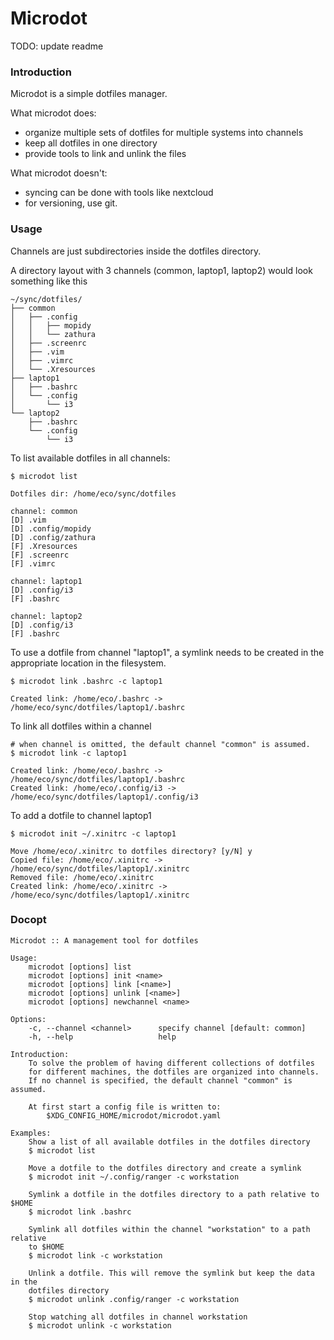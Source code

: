 # Microdot

TODO: update readme

### Introduction
Microdot is a simple dotfiles manager.

What microdot does:
- organize multiple sets of dotfiles for multiple systems into channels
- keep all dotfiles in one directory
- provide tools to link and unlink the files

What microdot doesn't:
- syncing can be done with tools like nextcloud
- for versioning, use git.

### Usage
Channels are just subdirectories inside the dotfiles directory.

A directory layout with 3 channels (common, laptop1, laptop2) would
look something like this

```
~/sync/dotfiles/
├── common
│   ├── .config
│   │   ├── mopidy
│   │   └── zathura
│   ├── .screenrc
│   ├── .vim
│   ├── .vimrc
│   └── .Xresources
├── laptop1
│   ├── .bashrc
│   └── .config
│       └── i3
└── laptop2
    ├── .bashrc
    └── .config
        └── i3
```
To list available dotfiles in all channels:
```
$ microdot list

Dotfiles dir: /home/eco/sync/dotfiles

channel: common
[D] .vim
[D] .config/mopidy
[D] .config/zathura
[F] .Xresources
[F] .screenrc
[F] .vimrc

channel: laptop1
[D] .config/i3
[F] .bashrc

channel: laptop2
[D] .config/i3
[F] .bashrc
```

To use a dotfile from channel "laptop1", a symlink needs to be created in the appropriate location in the filesystem.

```
$ microdot link .bashrc -c laptop1

Created link: /home/eco/.bashrc -> /home/eco/sync/dotfiles/laptop1/.bashrc
```

To link all dotfiles within a channel
```
# when channel is omitted, the default channel "common" is assumed.
$ microdot link -c laptop1

Created link: /home/eco/.bashrc -> /home/eco/sync/dotfiles/laptop1/.bashrc
Created link: /home/eco/.config/i3 -> /home/eco/sync/dotfiles/laptop1/.config/i3
```

To add a dotfile to channel laptop1
```
$ microdot init ~/.xinitrc -c laptop1

Move /home/eco/.xinitrc to dotfiles directory? [y/N] y
Copied file: /home/eco/.xinitrc -> /home/eco/sync/dotfiles/laptop1/.xinitrc
Removed file: /home/eco/.xinitrc
Created link: /home/eco/.xinitrc -> /home/eco/sync/dotfiles/laptop1/.xinitrc
```

### Docopt
```
Microdot :: A management tool for dotfiles

Usage:
    microdot [options] list
    microdot [options] init <name>
    microdot [options] link [<name>]
    microdot [options] unlink [<name>]
    microdot [options] newchannel <name>

Options:
    -c, --channel <channel>      specify channel [default: common]
    -h, --help                   help

Introduction:
    To solve the problem of having different collections of dotfiles
    for different machines, the dotfiles are organized into channels.
    If no channel is specified, the default channel "common" is assumed.

    At first start a config file is written to:
        $XDG_CONFIG_HOME/microdot/microdot.yaml

Examples:
    Show a list of all available dotfiles in the dotfiles directory
    $ microdot list

    Move a dotfile to the dotfiles directory and create a symlink
    $ microdot init ~/.config/ranger -c workstation

    Symlink a dotfile in the dotfiles directory to a path relative to $HOME
    $ microdot link .bashrc

    Symlink all dotfiles within the channel "workstation" to a path relative
    to $HOME
    $ microdot link -c workstation

    Unlink a dotfile. This will remove the symlink but keep the data in the
    dotfiles directory
    $ microdot unlink .config/ranger -c workstation

    Stop watching all dotfiles in channel workstation
    $ microdot unlink -c workstation
```
